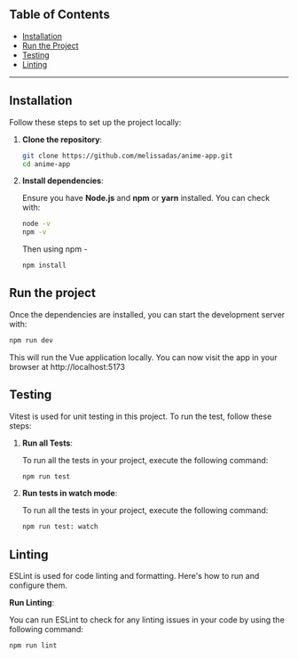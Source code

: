 ## Table of Contents
- [Installation](#installation)
- [Run the Project](#run-the-project)
- [Testing](#testing)
- [Linting](#linting)

---

## Installation

Follow these steps to set up the project locally:

1. **Clone the repository**:

   ```bash
   git clone https://github.com/melissadas/anime-app.git
   cd anime-app

2. **Install dependencies**:

   Ensure you have **Node.js** and **npm** or **yarn** installed. You can check with:

   ```bash
   node -v
   npm -v
   ```

   Then using npm - 

   ```bash
   npm install
   ```
## Run the project

   Once the dependencies are installed, you can start the development server with:

   ```bash
   npm run dev
   ```

   This will run the Vue application locally. You can now visit the app in your browser at http://localhost:5173


## Testing

Vitest is used for unit testing in this project. To run the test, follow these steps:

1. **Run all Tests**:

   To run all the tests in your project, execute the following command:

   ```bash
   npm run test
   ```

2. **Run tests in watch mode**:

   To run all the tests in your project, execute the following command:

   ```bash
   npm run test: watch
   ```

## Linting

   ESLint is used for code linting and formatting. Here's how to run and configure them.

   **Run Linting**:

   You can run ESLint to check for any linting issues in your code by using the following command:

   ```bash
   npm run lint
   ```
